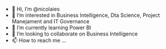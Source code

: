 - 👋 Hi, I’m @nicolaies
- 👀 I’m interested in Business Intelligence, Dta Science, Project Manejament and IT Governance
- 🌱 I’m currently learning Power BI
- 💞️ I’m looking to collaborate on Business Intelligence
- 📫 How to reach me ...

<!---
nicolaies/nicolaies is a ✨ special ✨ repository because its `README.md` (this file) appears on your GitHub profile.
You can click the Preview link to take a look at your changes.
--->
